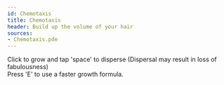 ```yaml
---
id: Chemotaxis
title: Chemotaxis
header: Build up the volume of your hair
sources:
- Chemotaxis.pde
---
```

Click to grow and tap 'space' to disperse (Dispersal may result in loss of fabulousness)  
Press 'E' to use a faster growth formula.